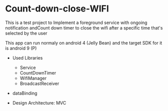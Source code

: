 # Count-down-close-WIFI
This is a test project to Implement a foreground service with ongoing notification andCount down timer to close the wifi after a specific time that's selected by the user


This app can run normaly on android 4 (Jelly Bean) and the target SDK for it is android 9 (P)
* Used Libraries 

  * Service
  * CountDownTimer
  * WifiManager
  * BroadcastReceiver

* dataBinding

* Design Architecture: MVC
